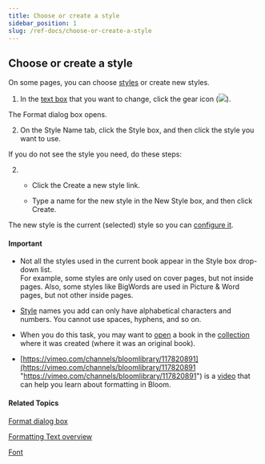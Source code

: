 ```yaml
---
title: Choose or create a style
sidebar_position: 1
slug: /ref-docs/choose-or-create-a-style
---
```


## Choose or create a style

On some pages, you can choose [styles](../../../Concepts/Styles.md) or create new styles.

1.  In the [text box](../../../Concepts/Text_Box.md) that you want to change, click the gear icon (![](/ref-docs-assets/images/Tasks/Edit_tasks/FontStarBare.png)).
    

The Format dialog box opens.

2.  On the Style Name tab, click the Style box, and then click the style you want to use.
    

If you do not see the style you need, do these steps:

2.  -   Click the Create a new style link.
        
    -   Type a name for the new style in the New Style box, and then click Create.
        

The new style is the current (selected) style so you can [configure it](Configure_a_style.md).

#### Important

-   Not all the styles used in the current book appear in the Style box drop-down list.  
    For example, some styles are only used on cover pages, but not inside pages. Also, some styles like BigWords are used in Picture & Word pages, but not other inside pages.
    

-   [Style](../../../Concepts/Styles.md) names you add can only have alphabetical characters and numbers. You cannot use spaces, hyphens, and so on.
    
-   When you do this task, you may want to [open](../Open_a_collection.md) a book in the [collection](../../../Concepts/Collection.md) where it was created (where it was an original book).
    
-   [https://vimeo.com/channels/bloomlibrary/117820891](https://vimeo.com/channels/bloomlibrary/117820891 "https://vimeo.com/channels/bloomlibrary/117820891") is a [video](../../../FAQ/Instructional_Videos.md) that can help you learn about formatting in Bloom.
    

#### Related Topics

[Format dialog box](../../../User_Interface/Dialog_boxes/Format_dialog_box.md)

[Formatting Text overview](Formatting_Text_overview.md)

[Font](../../../Concepts/Font.md)